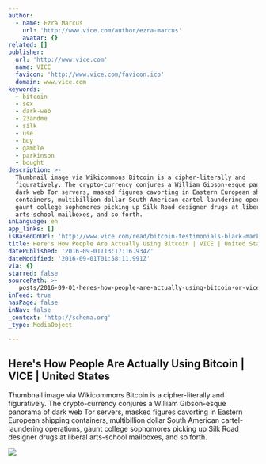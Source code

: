 ```yaml
---
author:
  - name: Ezra Marcus
    url: 'http://www.vice.com/author/ezra-marcus'
    avatar: {}
related: []
publisher:
  url: 'http://www.vice.com'
  name: VICE
  favicon: 'http://www.vice.com/favicon.ico'
  domain: www.vice.com
keywords:
  - bitcoin
  - sex
  - dark-web
  - 23andme
  - silk
  - use
  - buy
  - gamble
  - parkinson
  - bought
description: >-
  Thumbnail image via Wikicommons Bitcoin is a cipher-literally and
  figuratively. The crypto-currency conjures a William Gibson-esque panorama of
  dark web Tor servers, masked figures cavorting in Eastern European shipping
  containers, multibillion dollar South American cartel-laundering operations,
  gaunt college sophomores picking up Silk Road designer drugs at liberal
  arts-school mailboxes, and so forth.
inLanguage: en
app_links: []
isBasedOnUrl: 'http://www.vice.com/read/bitcoin-testimonials-black-market-dispatches'
title: Here's How People Are Actually Using Bitcoin | VICE | United States
datePublished: '2016-09-01T13:17:16.934Z'
dateModified: '2016-09-01T01:58:11.991Z'
via: {}
starred: false
sourcePath: >-
  _posts/2016-09-01-heres-how-people-are-actually-using-bitcoin-or-vice-or-united.md
inFeed: true
hasPage: false
inNav: false
_context: 'http://schema.org'
_type: MediaObject

---
```

<article style=""><h1>Here's How People Are Actually Using Bitcoin | VICE | United States</h1><p>Thumbnail image via Wikicommons Bitcoin is a cipher-literally and figuratively. The crypto-currency conjures a William Gibson-esque panorama of dark web Tor servers, masked figures cavorting in Eastern European shipping containers, multibillion dollar South American cartel-laundering operations, gaunt college sophomores picking up Silk Road designer drugs at liberal arts-school mailboxes, and so forth.</p><img src="https://vice-images.vice.com/images/articles/meta/2016/08/31/bitcoin-testimonials-black-market-dispatches-1472672736.jpg?resize=*:*&amp;output-quality=75" /></article>